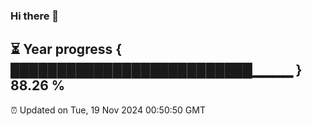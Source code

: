 ### Hi there 👋
⏳ Year progress { ██████████████████████████▁▁▁▁ } 88.26 %
---
⏰ Updated on Tue, 19 Nov 2024 00:50:50 GMT

